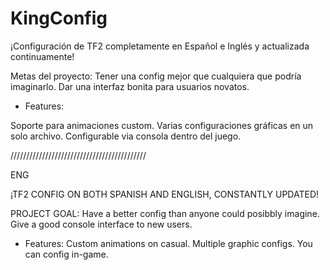 # KingConfig
¡Configuración de TF2 completamente en Español e Inglés y actualizada continuamente!

Metas del proyecto:
Tener una config mejor que cualquiera que podría imaginarlo.
Dar una interfaz bonita para usuarios novatos.

- Features:

Soporte para animaciones custom.
Varias configuraciones gráficas en un solo archivo.
Configurable via consola dentro del juego.

///////////////////////////////////////////

ENG

¡TF2 CONFIG ON BOTH SPANISH AND ENGLISH, CONSTANTLY UPDATED!

PROJECT GOAL:
Have a better config than anyone could posibbly imagine.
Give a good console interface to new users.

- Features:
Custom animations on casual.
Multiple graphic configs.
You can config in-game.
